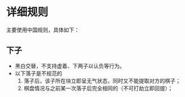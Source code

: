# 详细规则
主要使用中国规则，具体如下：
## 下子
- 黑白交替，不支持虚着、下两子以认负等行为。
- 以下落子是不规范的
  1. 落子后，该子所在块立即呈无气状态，同时又不能提取对方的棋子；
  2. 棋盘情况与之前某一次落子后完全相同的（不可打劫立即回提）；